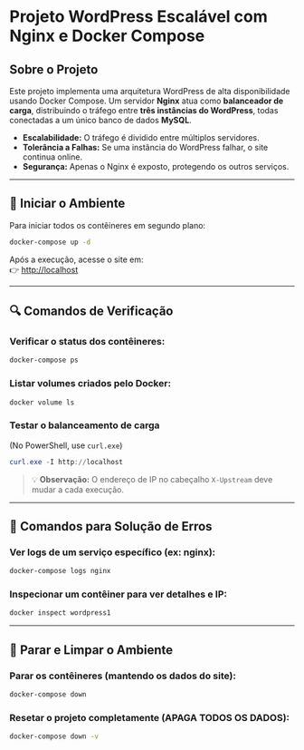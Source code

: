 # Projeto WordPress Escalável com Nginx e Docker Compose

## Sobre o Projeto

Este projeto implementa uma arquitetura WordPress de alta disponibilidade usando Docker Compose. Um servidor **Nginx** atua como **balanceador de carga**, distribuindo o tráfego entre **três instâncias do WordPress**, todas conectadas a um único banco de dados **MySQL**.

- **Escalabilidade:** O tráfego é dividido entre múltiplos servidores.
- **Tolerância a Falhas:** Se uma instância do WordPress falhar, o site continua online.
- **Segurança:** Apenas o Nginx é exposto, protegendo os outros serviços.

---

## 🚀 Iniciar o Ambiente
Para iniciar todos os contêineres em segundo plano:

```bash
docker-compose up -d
```

Após a execução, acesse o site em:  
👉 [http://localhost](http://localhost)

---

## 🔍 Comandos de Verificação

### Verificar o status dos contêineres:
```bash
docker-compose ps
```

### Listar volumes criados pelo Docker:
```bash
docker volume ls
```

### Testar o balanceamento de carga
(No PowerShell, use `curl.exe`)

```powershell
curl.exe -I http://localhost
```

> 💡 **Observação:** O endereço de IP no cabeçalho `X-Upstream` deve mudar a cada execução.

---

## 🧰 Comandos para Solução de Erros

### Ver logs de um serviço específico (ex: nginx):
```bash
docker-compose logs nginx
```

### Inspecionar um contêiner para ver detalhes e IP:
```bash
docker inspect wordpress1
```

---

## 🧹 Parar e Limpar o Ambiente

### Parar os contêineres (mantendo os dados do site):
```bash
docker-compose down
```

### Resetar o projeto completamente (**APAGA TODOS OS DADOS**):
```bash
docker-compose down -v
```
